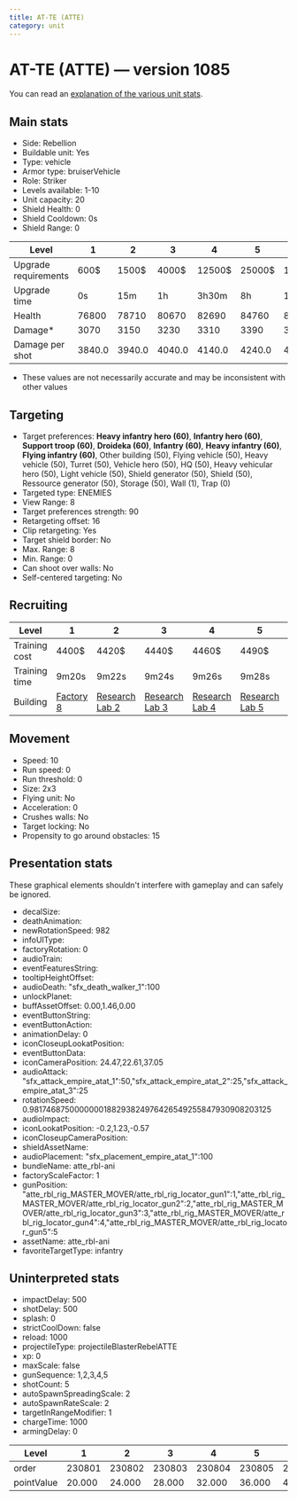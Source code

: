 ```yaml
---
title: AT-TE (ATTE)
category: unit
---
```


# AT-TE (ATTE) — version 1085

You can read an [explanation  of the various unit stats](unitexplained.md).

## Main stats

  * Side: Rebellion
  * Buildable unit: Yes
  * Type: vehicle
  * Armor type: bruiserVehicle
  * Role: Striker
  * Levels available: 1-10
  * Unit capacity: 20
  * Shield Health: 0
  * Shield Cooldown: 0s
  * Shield Range: 0

|Level               |1     |2     |3     |4     |5     |6      |7      |8      |9       |10      |
|--------------------|------|------|------|------|------|-------|-------|-------|--------|--------|
|Upgrade requirements|600$  |1500$ |4000$ |12500$|25000$|100000$|160000$|320000$|1000000$|1750000$|
|Upgrade time        |0s    |15m   |1h    |3h30m |8h    |1d     |2d     |3d12h  |5d      |1w1d    |
|Health              |76800 |78710 |80670 |82690 |84760 |86890  |89080  |91320  |93630   |96000   |
|Damage*             |3070  |3150  |3230  |3310  |3390  |3470   |3560   |3650   |3740    |3840    |
|Damage per shot     |3840.0|3940.0|4040.0|4140.0|4240.0|4340.0 |4450.0 |4560.0 |4680.0  |4800.0  |

* These values are not necessarily accurate and may be inconsistent with other values

## Targeting

  * Target preferences: **Heavy infantry hero (60)**, **Infantry hero (60)**, **Support troop (60)**, **Droideka (60)**, **Infantry (60)**, **Heavy infantry (60)**, **Flying infantry (60)**, Other building (50), Flying vehicle (50), Heavy vehicle (50), Turret (50), Vehicle hero (50), HQ (50), Heavy vehicular hero (50), Light vehicle (50), Shield generator (50), Shield (50), Ressource generator (50), Storage (50), Wall (1), Trap (0)
  * Targeted type: ENEMIES
  * View Range: 8
  * Target preferences strength: 90
  * Retargeting offset: 16
  * Clip retargeting: Yes
  * Target shield border: No
  * Max. Range: 8
  * Min. Range: 0
  * Can shoot over walls: No
  * Self-centered targeting: No

## Recruiting

|Level        |1                             |2                                     |3                                     |4                                     |5                                     |6                                     |7                                     |8                                     |9                                     |10                                     |
|-------------|------------------------------|--------------------------------------|--------------------------------------|--------------------------------------|--------------------------------------|--------------------------------------|--------------------------------------|--------------------------------------|--------------------------------------|---------------------------------------|
|Training cost|4400$                         |4420$                                 |4440$                                 |4460$                                 |4490$                                 |4520$                                 |4550$                                 |4580$                                 |4620$                                 |5060$                                  |
|Training time|9m20s                         |9m22s                                 |9m24s                                 |9m26s                                 |9m28s                                 |9m30s                                 |9m33s                                 |9m36s                                 |9m40s                                 |10m                                    |
|Building     |[Factory 8](rebelFactory.html)|[Research Lab 2](rebelOffenseLab.html)|[Research Lab 3](rebelOffenseLab.html)|[Research Lab 4](rebelOffenseLab.html)|[Research Lab 5](rebelOffenseLab.html)|[Research Lab 6](rebelOffenseLab.html)|[Research Lab 7](rebelOffenseLab.html)|[Research Lab 8](rebelOffenseLab.html)|[Research Lab 9](rebelOffenseLab.html)|[Research Lab 10](rebelOffenseLab.html)|

## Movement

  * Speed: 10
  * Run speed: 0
  * Run threshold: 0
  * Size: 2x3
  * Flying unit: No
  * Acceleration: 0
  * Crushes walls: No
  * Target locking: No
  * Propensity to go around obstacles: 15

## Presentation stats

These graphical elements shouldn't interfere with gameplay and can safely be ignored.

  * decalSize: 
  * deathAnimation: 
  * newRotationSpeed: 982
  * infoUIType: 
  * factoryRotation: 0
  * audioTrain: 
  * eventFeaturesString: 
  * tooltipHeightOffset: 
  * audioDeath: "sfx_death_walker_1":100
  * unlockPlanet: 
  * buffAssetOffset: 0.00,1.46,0.00
  * eventButtonString: 
  * eventButtonAction: 
  * animationDelay: 0
  * iconCloseupLookatPosition: 
  * eventButtonData: 
  * iconCameraPosition: 24.47,22.61,37.05
  * audioAttack: "sfx_attack_empire_atat_1":50,"sfx_attack_empire_atat_2":25,"sfx_attack_empire_atat_3":25
  * rotationSpeed: 0.9817468750000000188293824976426549255847930908203125
  * audioImpact: 
  * iconLookatPosition: -0.2,1.23,-0.57
  * iconCloseupCameraPosition: 
  * shieldAssetName: 
  * audioPlacement: "sfx_placement_empire_atat_1":100
  * bundleName: atte_rbl-ani
  * factoryScaleFactor: 1
  * gunPosition: "atte_rbl_rig_MASTER_MOVER/atte_rbl_rig_locator_gun1":1,"atte_rbl_rig_MASTER_MOVER/atte_rbl_rig_locator_gun2":2,"atte_rbl_rig_MASTER_MOVER/atte_rbl_rig_locator_gun3":3,"atte_rbl_rig_MASTER_MOVER/atte_rbl_rig_locator_gun4":4,"atte_rbl_rig_MASTER_MOVER/atte_rbl_rig_locator_gun5":5
  * assetName: atte_rbl-ani
  * favoriteTargetType: infantry

## Uninterpreted stats

  * impactDelay: 500
  * shotDelay: 500
  * splash: 0
  * strictCoolDown: false
  * reload: 1000
  * projectileType: projectileBlasterRebelATTE
  * xp: 0
  * maxScale: false
  * gunSequence: 1,2,3,4,5
  * shotCount: 5
  * autoSpawnSpreadingScale: 2
  * autoSpawnRateScale: 2
  * targetInRangeModifier: 1
  * chargeTime: 1000
  * armingDelay: 0

|Level     |1     |2     |3     |4     |5     |6     |7     |8     |9     |10    |
|----------|------|------|------|------|------|------|------|------|------|------|
|order     |230801|230802|230803|230804|230805|230806|230807|230808|230809|230810|
|pointValue|20.000|24.000|28.000|32.000|36.000|40.000|44.000|48.000|52.000|60.000|

